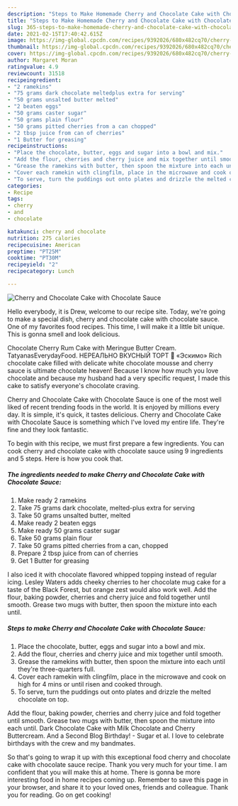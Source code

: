 ```yaml
---
description: "Steps to Make Homemade Cherry and Chocolate Cake with Chocolate Sauce"
title: "Steps to Make Homemade Cherry and Chocolate Cake with Chocolate Sauce"
slug: 365-steps-to-make-homemade-cherry-and-chocolate-cake-with-chocolate-sauce
date: 2021-02-15T17:40:42.615Z
image: https://img-global.cpcdn.com/recipes/9392026/680x482cq70/cherry-and-chocolate-cake-with-chocolate-sauce-recipe-main-photo.jpg
thumbnail: https://img-global.cpcdn.com/recipes/9392026/680x482cq70/cherry-and-chocolate-cake-with-chocolate-sauce-recipe-main-photo.jpg
cover: https://img-global.cpcdn.com/recipes/9392026/680x482cq70/cherry-and-chocolate-cake-with-chocolate-sauce-recipe-main-photo.jpg
author: Margaret Moran
ratingvalue: 4.9
reviewcount: 31518
recipeingredient:
- "2 ramekins"
- "75 grams dark chocolate meltedplus extra for serving"
- "50 grams unsalted butter melted"
- "2 beaten eggs"
- "50 grams caster sugar"
- "50 grams plain flour"
- "50 grams pitted cherries from a can chopped"
- "2 tbsp juice from can of cherries"
- "1 Butter for greasing"
recipeinstructions:
- "Place the chocolate, butter, eggs and sugar into a bowl and mix."
- "Add the flour, cherries and cherry juice and mix together until smooth."
- "Grease the ramekins with butter, then spoon the mixture into each until they&#39;re three-quarters full."
- "Cover each ramekin with clingfilm, place in the microwave and cook on high for 4 mins or until risen and cooked through."
- "To serve, turn the puddings out onto plates and drizzle the melted chocolate on top."
categories:
- Recipe
tags:
- cherry
- and
- chocolate

katakunci: cherry and chocolate 
nutrition: 275 calories
recipecuisine: American
preptime: "PT25M"
cooktime: "PT30M"
recipeyield: "2"
recipecategory: Lunch

---
```



![Cherry and Chocolate Cake with Chocolate Sauce](https://img-global.cpcdn.com/recipes/9392026/680x482cq70/cherry-and-chocolate-cake-with-chocolate-sauce-recipe-main-photo.jpg)

Hello everybody, it is Drew, welcome to our recipe site. Today, we're going to make a special dish, cherry and chocolate cake with chocolate sauce. One of my favorites food recipes. This time, I will make it a little bit unique. This is gonna smell and look delicious.

Chocolate Cherry Rum Cake with Meringue Butter Cream. TatyanasEverydayFood. НЕРЕАЛЬНО ВКУСНЫЙ ТОРТ 🍰 «Эскимо» Rich chocolate cake filled with delicate white chocolate mousse and cherry sauce is ultimate chocolate heaven! Because I know how much you love chocolate and because my husband had a very specific request, I made this cake to satisfy everyone&#39;s chocolate craving.

Cherry and Chocolate Cake with Chocolate Sauce is one of the most well liked of recent trending foods in the world. It is enjoyed by millions every day. It is simple, it's quick, it tastes delicious. Cherry and Chocolate Cake with Chocolate Sauce is something which I've loved my entire life. They're fine and they look fantastic.


To begin with this recipe, we must first prepare a few ingredients. You can cook cherry and chocolate cake with chocolate sauce using 9 ingredients and 5 steps. Here is how you cook that.

<!--inarticleads1-->

##### The ingredients needed to make Cherry and Chocolate Cake with Chocolate Sauce:

1. Make ready 2 ramekins
1. Take 75 grams dark chocolate, melted-plus extra for serving
1. Take 50 grams unsalted butter, melted
1. Make ready 2 beaten eggs
1. Make ready 50 grams caster sugar
1. Take 50 grams plain flour
1. Take 50 grams pitted cherries from a can, chopped
1. Prepare 2 tbsp juice from can of cherries
1. Get 1 Butter for greasing


I also iced it with chocolate flavored whipped topping instead of regular icing. Lesley Waters adds cheeky cherries to her chocolate mug cake for a taste of the Black Forest, but orange zest would also work well. Add the flour, baking powder, cherries and cherry juice and fold together until smooth. Grease two mugs with butter, then spoon the mixture into each until. 

<!--inarticleads2-->

##### Steps to make Cherry and Chocolate Cake with Chocolate Sauce:

1. Place the chocolate, butter, eggs and sugar into a bowl and mix.
1. Add the flour, cherries and cherry juice and mix together until smooth.
1. Grease the ramekins with butter, then spoon the mixture into each until they&#39;re three-quarters full.
1. Cover each ramekin with clingfilm, place in the microwave and cook on high for 4 mins or until risen and cooked through.
1. To serve, turn the puddings out onto plates and drizzle the melted chocolate on top.


Add the flour, baking powder, cherries and cherry juice and fold together until smooth. Grease two mugs with butter, then spoon the mixture into each until. Dark Chocolate Cake with Milk Chocolate and Cherry Buttercream. And a Second Blog Birthday! - Sugar et al. I love to celebrate birthdays with the crew and my bandmates. 

So that's going to wrap it up with this exceptional food cherry and chocolate cake with chocolate sauce recipe. Thank you very much for your time. I am confident that you will make this at home. There is gonna be more interesting food in home recipes coming up. Remember to save this page in your browser, and share it to your loved ones, friends and colleague. Thank you for reading. Go on get cooking!

